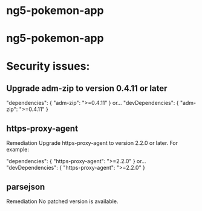 # ng5-pokemon-app
# ng5-pokemon-app


# Security issues:

## Upgrade adm-zip to version 0.4.11 or later

"dependencies": {
  "adm-zip": ">=0.4.11"
}
or…
"devDependencies": {
  "adm-zip": ">=0.4.11"
}

## https-proxy-agent

Remediation
Upgrade https-proxy-agent to version 2.2.0 or later. For example:

"dependencies": {
  "https-proxy-agent": ">=2.2.0"
}
or…
"devDependencies": {
  "https-proxy-agent": ">=2.2.0"
}

## parsejson
Remediation
No patched version is available.
